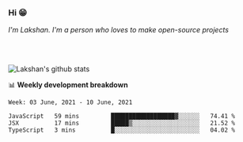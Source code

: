 ### Hi 😁

*I'm Lakshan. I'm a person who loves to make open-source projects*


<br/><br/>

![Lakshan's github stats](https://github-readme-stats.vercel.app/api?username=sandaruwan98&show_icons=true&theme=prussian )<br/>



📊 **Weekly development breakdown**
<!--START_SECTION:waka-->
```text
Week: 03 June, 2021 - 10 June, 2021

JavaScript   59 mins         ██████████████████▓░░░░░░   74.41 % 
JSX          17 mins         █████▒░░░░░░░░░░░░░░░░░░░   21.52 % 
TypeScript   3 mins          █░░░░░░░░░░░░░░░░░░░░░░░░   04.02 % 
```
<!--END_SECTION:waka-->

